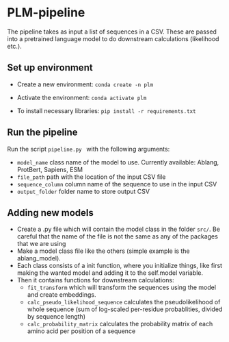 # PLM-pipeline

The pipeline takes as input a list of sequences in a CSV. These are passed into a pretrained language model to do downstream calculations (likelihood etc.).

## Set up environment

- Create a new environment:
`conda create -n plm`

- Activate the environment:
`conda activate plm`

- To install necessary libraries:
`pip install -r requirements.txt`

## Run the pipeline
Run the script `pipeline.py ` with the following arguments:
- `model_name` class name of the model to use. Currently available: Ablang, ProtBert, Sapiens, ESM
- `file_path` path with the location of the input CSV file
- `sequence_column` column name of the sequence to use in the input CSV
- `output_folder` folder name to store output CSV

## Adding new models
- Create a .py file which will contain the model class in the folder `src/`. Be careful that the name of the file is not the same as any of the packages that we are using
- Make a model class file like the others (simple example is the ablang_model). 
- Each class consists of a init function, where you initialize things, like first making the wanted model and adding it to the self.model variable. 
- Then it contains functions for downstream calculations:
    - `fit_transform` which will transform the sequences using the model and create embeddings.
    - `calc_pseudo_likelihood_sequence` calculates the pseudolikelihood of whole sequence (sum of log-scaled per-residue probablities, divided by sequence length)
    - `calc_probability_matrix` calculates the probability matrix of each amino acid per position of a sequence
